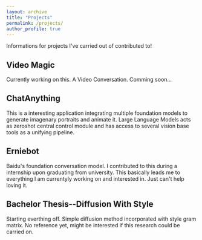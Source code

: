 ```yaml
---
layout: archive
title: "Projects"
permalink: /projects/
author_profile: true
---
```


Informations for projects I've carried out of contributed to!

## Video Magic
Currently working on this. A Video Conversation. Comming soon...
## ChatAnything
This is a interesting application integrating multiple foundation models to generate imagenary portraits and animate it. Large Language Models acts as zeroshot central control module and has access to several vision base tools as a unifying pipeline.

## Erniebot
Baidu's foundation conversation model. I contributed to this during a internship upon graduating from university. This basically leads me to everything I am currentyly working on and interested in. Just can't help loving it.

## Bachelor Thesis--Diffusion With Style
Starting everthing off. Simple diffusion method incorporated with style gram matrix. No reference yet, might be interested if this research could be carried on.
